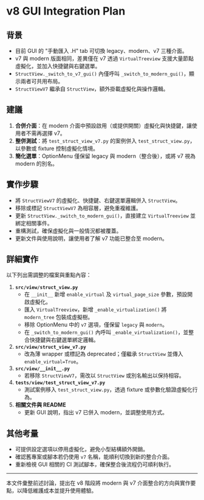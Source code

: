 # v8 GUI Integration Plan

## 背景
- 目前 GUI 的 "手動匯入 .H" tab 可切換 legacy、modern、v7 三種介面。
- v7 與 modern 版面相同，差異僅在 v7 透過 `VirtualTreeview` 支援大量節點虛擬化，並加入快捷鍵與右鍵選單。
- `StructView._switch_to_v7_gui()` 內僅呼叫 `_switch_to_modern_gui()`，顯示兩者可共用布局。
- `StructViewV7` 繼承自 `StructView`，額外掛載虛擬化與操作邏輯。

## 建議
1. **合併介面**：在 modern 介面中預設啟用（或提供開關）虛擬化與快捷鍵，讓使用者不需再選擇 v7。
2. **整併測試**：將 `test_struct_view_v7.py` 的案例併入 `test_struct_view.py`，以參數或 fixture 控制虛擬化情境。
3. **簡化選單**：OptionMenu 僅保留 legacy 與 modern（整合後），或將 v7 視為 modern 的別名。

## 實作步驟
- 將 `StructViewV7` 的虛擬化、快捷鍵、右鍵選單邏輯併入 `StructView`。
- 移除或標記 `StructViewV7` 為相容層，避免重複維護。
- 更新 `StructView._switch_to_modern_gui()`，直接建立 `VirtualTreeview` 並綁定相關事件。
- 重構測試，確保虛擬化與一般情況都被覆蓋。
- 更新文件與使用說明，讓使用者了解 v7 功能已整合至 modern。

## 詳細實作
以下列出需調整的檔案與重點內容：
1. **`src/view/struct_view.py`**
   - 在 `__init__` 新增 `enable_virtual` 及 `virtual_page_size` 參數，預設開啟虛擬化。
   - 匯入 `VirtualTreeview`，新增 `_enable_virtualization()` 將 `modern_tree` 包裝成虛擬樹。
   - 移除 OptionMenu 中的 `v7` 選項，僅保留 `legacy` 與 `modern`。
   - 在 `_switch_to_modern_gui()` 內呼叫 `_enable_virtualization()`，並整合快捷鍵與右鍵選單綁定邏輯。
2. **`src/view/struct_view_v7.py`**
   - 改為薄 wrapper 或標記為 deprecated；僅繼承 `StructView` 並傳入 `enable_virtual=True`。
3. **`src/view/__init__.py`**
   - 若移除 `StructViewV7`，需改以 `StructView` 或別名輸出以保持相容。
4. **`tests/view/test_struct_view_v7.py`**
   - 測試案例移入 `test_struct_view.py`，透過 fixture 或參數化驗證虛擬化行為。
5. **相關文件與 README**
   - 更新 GUI 說明，指出 v7 已併入 modern，並調整使用方式。

## 其他考量
- 可提供設定選項以停用虛擬化，避免小型結構額外開銷。
- 確認舊專案或腳本若仍使用 `v7` 名稱，能順利切換到新的整合介面。
- 重新檢視 GUI 相關的 CI 測試腳本，確保整合後流程仍可順利執行。

---

本文件彙整前述討論，提出在 v8 階段將 modern 與 v7 介面整合的方向與實作要點，以降低維護成本並提升使用體驗。
